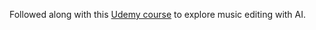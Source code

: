Followed along with this [Udemy course](https://www.udemy.com/course/ai-music-editing/) to explore music editing with AI.
